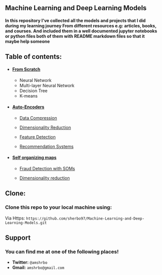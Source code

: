 ## Machine Learning and Deep Learning Models
<h4>In this repository I've collected all the models and projects that I did during my learning journey From different resources e.g: articles, books, and courses.  
And included them in a well documented jupyter notebooks or python files both of them with README markdown files so that it maybe help someone</h4>



## Table of contents:

+ <a href=''><h4>From Scratch</h4></a>
    + Neural Network
    + Multi-layer Neural Network
    + Decision Tree
    + K-means

+ <a href='./Auto-Encoders'><h4>Auto-Encoders</h4></a> 

    + <a href='./Auto-Encoders/Auto-encoders with Data Compression/'>Data Compression</a>

    + <a href='./Auto-Encoders/Auto-encoders with Dimensionality Reduction'>Dimensionality Reduction</a>

    + <a href='./Auto-Encoders/Auto-encoders with Feature Detection/'>Feature Detection</a>

    + <a href='./Auto-Encoders/Auto-encoders with recommendation systems/'>Recommendation Systems</a>


+ <a href='./Self Organizing Maps/'><h4>Self organizing maps</h4></a>  
    + <a href='./Self Organizing Maps/Fraud Detection with self organizing maps'>Fraud Detection with SOMs</a>

    + <a href='./Fraud Detection with self organizing maps/Dimensionality reduction/'>Dimensionality reduction</a>




## Clone:
### Clone this repo to your local machine using: 
Via Https:  `https://github.com/sherbo97/Machine-Learning-and-Deep-Learning-Models.git`  

## Support
### You can find me at one of the following places!
+ __Twitter:__ `@amshrbo`
+ __Gmail:__ `amshrbo@gmail.com`  

